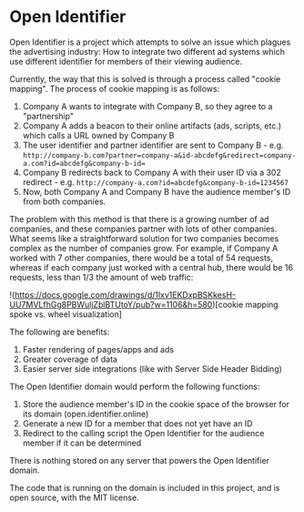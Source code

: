 # Open Identifier

Open Identifier is a project which attempts to solve an issue which plagues the advertising industry:  How to integrate two different ad systems which use different identifier for members of their viewing audience.

Currently, the way that this is solved is through a process called "cookie mapping".  The process of cookie mapping is as follows:

1. Company A wants to integrate with Company B, so they agree to a "partnership"
2. Company A adds a beacon to their online artifacts (ads, scripts, etc.) which calls a URL owned by Company B
3. The user identifier and partner identifier are sent to Company B - e.g. `http://company-b.com?partner=company-a&id-abcdefg&redirect=company-a.com?id=abcdefg&company-b-id=`
4. Company B redirects back to Company A with their user ID via a 302 redirect - e.g. `http://company-a.com?id=abcdefg&company-b-id=1234567`
5. Now, both Company A and Company B have the audience member's ID from both companies.

The problem with this method is that there is a growing number of ad companies, and these companies partner with lots of other companies.  What seems like a straightforward solution for two companies becomes complex as the number of companies grow.  For example, if Company A worked with 7 other companies, there would be a total of 54 requests, whereas if each company just worked with a central hub, there would be 16 requests, less than 1/3 the amount of web traffic:

!(https://docs.google.com/drawings/d/1lxv1EKDxpBSKkesH-UU7MVLfhGg8PBWuljZblBTUtoY/pub?w=1106&h=580)[cookie mapping spoke vs. wheel visualization]

The following are benefits:

1. Faster rendering of pages/apps and ads
2. Greater coverage of data
3. Easier server side integrations (like with Server Side Header Bidding)

The Open Identifier domain would perform the following functions:

1. Store the audience member's ID in the cookie space of the browser for its domain (open.identifier.online)
2. Generate a new ID for a member that does not yet have an ID
3. Redirect to the calling script the Open Identifier for the audience member if it can be determined

There is nothing stored on any server that powers the Open Identifier domain.

The code that is running on the domain is included in this project, and is open source, with the MIT license.

